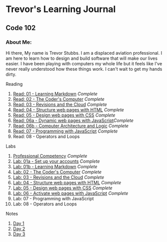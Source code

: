 # Trevor's Learning Journal
## Code 102

### About Me:

Hi there, My name is Trevor Stubbs. I am a displaced aviation professional. I am here to learn how to design and build software that will make our lives easier.  I have been playing with computers my whole life but it feels like I've never really understood how these things work. I can't wait to get my hands dirty.

Reading
1. [Read: 01 - Learning Markdown](Assignments/read01.md) *Complete*
1. [Read: 02 - The Coder's Computer](Assignments/read02.md) *Complete*
1. [Read: 03 - Revisions and the Cloud](Assignments/read03.md) *Complete*
1. [Read: 04 - Structure web pages with HTML](Assignments/read04.md) *Complete*
1. [Read: 05 - Design web pages with CSS](Assignments/read05.md) *Complete*
1. [Read: 06a - Dynamic web pages with JavaScript](Assignments/read06a.md)*Complete*
1. [Read: 06b - Computer Architecture and Logic](Assignments/read06b.md) *Complete*
1. [Read: 07 - Programming with JavaScript](Assignments/read07.md) *Complete*
1. Read: 08 - Operators and Loops

Labs
1. [Professional Competency](Assignments/Professional_Comp.md) *Complete*
1. [Lab: 01a - Set up your accounts](Assignments/lab01a.md) *Complete*
1. [Lab: 01b - Learning Markdown](Assignments/lab01b.md) *Complete*
1. [Lab: 02 - The Coder's Computer](Assignments/lab02.md) *Complete*
1. [Lab: 03 - Revisions and the Cloud](Assignments/lab03.md) *Complete*
1. [Lab: 04 - Structure web pages with HTML](https://trevorstubbs.github.io/coolcats/) *Complete*
1. [Lab: 05 - Design web pages with CSS](Assignments/lab05.md) *Complete*
1. [Lab: 06 - Activate web pages with JavaScript](Assignments/lab06.md) *Complete*
1. Lab: 07 - Programming with JavaScript
1. Lab: 08 - Operators and Loops

Notes
1. [Day 1](Notes/102Day1Notes.md)
1. [Day 2](Notes/102Day2Notes.md)
1. [Day 3](Notes/102Day3Notes.md)